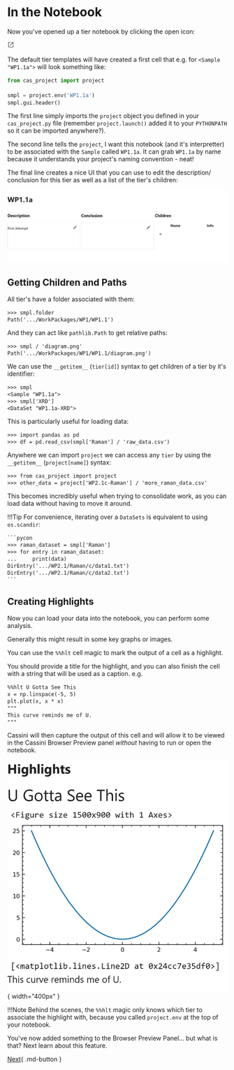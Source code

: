 # In the Notebook

Now you've opened up a tier notebook by clicking the open icon:

<svg xmlns="http://www.w3.org/2000/svg" width="16" viewBox="0 0 24 24" data-icon="ui-components:launcher" class=""><path xmlns="http://www.w3.org/2000/svg" class="jp-icon3 jp-icon-selectable" fill="#616161" d="M19 19H5V5h7V3H5a2 2 0 00-2 2v14a2 2 0 002 2h14c1.1 0 2-.9 2-2v-7h-2v7zM14 3v2h3.59l-9.83 9.83 1.41 1.41L19 6.41V10h2V3h-7z"></path></svg>

The default tier templates will have created a first cell that e.g. for `<Sample "WP1.1a">` will look something like:

```python
from cas_project import project

smpl = project.env('WP1.1a')
smpl.gui.header()
```

The first line simply imports the `project` object you defined in your `cas_project.py` file (remember `project.launch()` added it to your `PYTHONPATH` so it can be imported anywhere?).

The second line tells the `project`, I want this notebook (and it's interpretter) to be associated with the `Sample` called `WP1.1a`. It can grab `WP1.1a` by name because it understands your project's naming convention - neat!

The final line creates a nice UI that you can use to edit the description/ conclusion for this tier as well as a list of the tier's children:

![Tier Header](../static/tier-nb-header.png)

## Getting Children and Paths

All tier's have a folder associated with them:

```pycon
>>> smpl.folder
Path('.../WorkPackages/WP1/WP1.1')
```

And they can act like ``pathlib.Path`` to get relative paths:

```pycon
>>> smpl / 'diagram.png'
Path('.../WorkPackages/WP1/WP1.1/diagram.png')
```

We can use the `__getitem__` (`tier[id]`) syntax to get children of a tier by it's identifier:

```pycon
>>> smpl
<Sample "WP1.1a">
>>> smpl['XRD']
<DataSet "WP1.1a-XRD">
```

This is particularly useful for loading data:

```pycon
>>> import pandas as pd
>>> df = pd.read_csv(smpl['Raman'] / 'raw_data.csv')
```

Anywhere we can import `project` we can access any `tier` by using the `__getitem__` (`project[name]`) syntax:

```pycon
>>> from cas_project import project
>>> other_data = project['WP2.1c-Raman'] / 'more_raman_data.csv'
```

This becomes incredibly useful when trying to consolidate work, as you can load data without having to move it around.

!!!Tip
    For convenience, iterating over a ``DataSets`` is equivalent to using ``os.scandir``:

    ```pycon
    >>> raman_dataset = smpl['Raman']
    >>> for entry in raman_dataset:
    ...     print(data)
    DirEntry('.../WP2.1/Raman/c/data1.txt')
    DirEntry('.../WP2.1/Raman/c/data2.txt')
    ```


## Creating Highlights

Now you can load your data into the notebook, you can perform some analysis.

Generally this might result in some key graphs or images.

You can use the `%%hlt` cell magic to mark the output of a cell as a highlight.

You should provide a title for the highlight, and you can also finish the cell with a string that will be used as a caption. e.g.

```pycon
%%hlt U Gotta See This
x = np.linspace(-5, 5)
plt.plot(x, x * x)
"""
This curve reminds me of U.
"""
```

Cassini will then capture the output of this cell and will allow it to be viewed in the Cassini Browser Preview panel _without_ having to run or open the notebook.

![Highlights](../static/highlights-example.png){ width="400px" }

!!!Note
    Behind the scenes, the `%%hlt` magic only knows which tier to associate the highlight with, because you called `project.env` at the top of your notebook.

You've now added something to the Browser Preview Panel... but what is that? Next learn about this feature.

[Next](./preview-panel.md){ .md-button }
